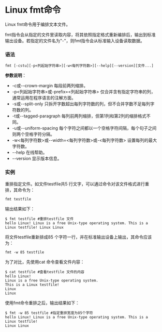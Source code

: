 
# Linux fmt命令



Linux fmt命令用于编排文本文件。

fmt指令会从指定的文件里读取内容，将其依照指定格式重新编排后，输出到标准输出设备。若指定的文件名为"-"，则fmt指令会从标准输入设备读取数据。

### 语法

```
fmt [-cstu][-p<列起始字符串>][-w<每列字符数>][--help][--version][文件...]
```

**参数说明**：

*   -c或--crown-margin 每段前两列缩排。
*   -p&lt;列起始字符串&gt;或-prefix=&lt;列起始字符串&gt; 仅合并含有指定字符串的列，通常运用在程序语言的注解方面。
*   -s或--split-only 只拆开字数超出每列字符数的列，但不合并字数不足每列字符数的列。
*   -t或--tagged-paragraph 每列前两列缩排，但第1列和第2列的缩排格式不同。
*   -u或--uniform-spacing 每个字符之间都以一个空格字符间隔，每个句子之间则两个空格字符分隔。
*   -w&lt;每列字符数&gt;或--width=&lt;每列字符数&gt;或-&lt;每列字符数&gt; 设置每列的最大字符数。
*   --help 在线帮助。
*   --version 显示版本信息。

### 实例

重排指定文件。如文件testfile共5 行文字，可以通过命令对该文件格式进行重排，其命令为：

```
fmt testfile 

```

输出结果如下：

```
$ fmt testfile #重排testfile 文件  
hello Linux! Linux is a free Unix-type operating system. This is a  
Linux testfile! Linux Linux 

```

将文件testfile重新排成85 个字符一行，并在标准输出设备上输出，其命令应该为：

```
fmt -w 85 testfile

```

为了对比，先使用cat 命令查看文件内容：

```
$ cat testfile #查看testfile 文件的内容  
hello Linux!  
Linux is a free Unix-type operating system.  
This is a Linux testfile!  
Linux  
Linux 

```

使用fmt命令重排之后，输出结果如下：

```
$ fmt -w 85 testfile #指定重排宽度为85个字符  
hello Linux! Linux is a free Unix-type operating system. This is a Linux testfile!  
Linux Linux 

```




